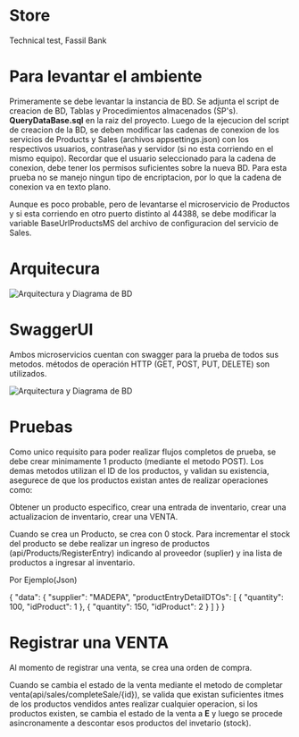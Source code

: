 # Store
Technical test, Fassil Bank

# Para levantar el ambiente
Primeramente se debe levantar la instancia de BD.
Se adjunta el script de creacion de BD, Tablas y Procedimientos almacenados (SP's).
**QueryDataBase.sql** en la raiz del proyecto.
Luego de la ejecucion del script de creacion de la BD, se deben modificar las cadenas de conexion de los servicios de Products y Sales (archivos appsettings.json) con los respectivos usuarios, contraseñas y servidor (si no esta corriendo en el mismo equipo).
Recordar que el usuario seleccionado para la cadena de conexion, debe tener los permisos suficientes sobre la nueva BD.
Para esta prueba no se manejo ningun tipo de encriptacion, por lo que la cadena de conexion va en texto plano.

Aunque es poco probable, pero de levantarse el microservicio de Productos y si esta corriendo en otro puerto distinto al 44388, se debe modificar la variable BaseUrlProductsMS del archivo de configuracion del servicio de Sales.

# Arquitecura

![Arquitectura y Diagrama de BD](https://drive.google.com/uc?export=view&id=175eC_j_5i7lHUplYAfjEkzXYyqmcyeIF)
# SwaggerUI
Ambos microservicios cuentan con swagger para la prueba de todos sus metodos.
métodos de operación HTTP (GET, POST, PUT, DELETE) son utilizados.



![Arquitectura y Diagrama de BD](https://drive.google.com/uc?export=view&id=136_HneLtykeIdzv1EgTph1S2y4tyVvN_)
# Pruebas
Como unico requisito para poder realizar flujos completos de prueba, se debe crear minimamente 1 producto (mediante el metodo POST).
Los demas metodos utilizan el ID de los productos, y validan su existencia, asegurece de que los productos existan antes de realizar operaciones como:

Obtener un producto especifico, crear una entrada de inventario, crear una actualizacion de inventario, crear una VENTA.

Cuando se crea un Producto, se crea con 0 stock.
Para incrementar el stock del producto se debe realizar un ingreso de productos (api/Products/RegisterEntry) indicando al proveedor (suplier) y ina lista de productos a ingresar al inventario.

Por Ejemplo(Json)

{
  "data": {
    "supplier": "MADEPA",
    "productEntryDetailDTOs": [
      {
        "quantity": 100,
        "idProduct": 1
      },
      {
        "quantity": 150,
        "idProduct": 2
      }
    ]
  }
}
# Registrar una VENTA
Al momento de registrar una venta, se crea una orden de compra.

Cuando se cambia el estado de la venta mediante el metodo de completar venta(api/sales/completeSale/{id}), se valida que existan suficientes itmes de los productos vendidos antes realizar cualquier operacion, si los productos existen, se cambia el estado de la venta a **E**
y luego se procede asincronamente a descontar esos productos del invetario (stock).
